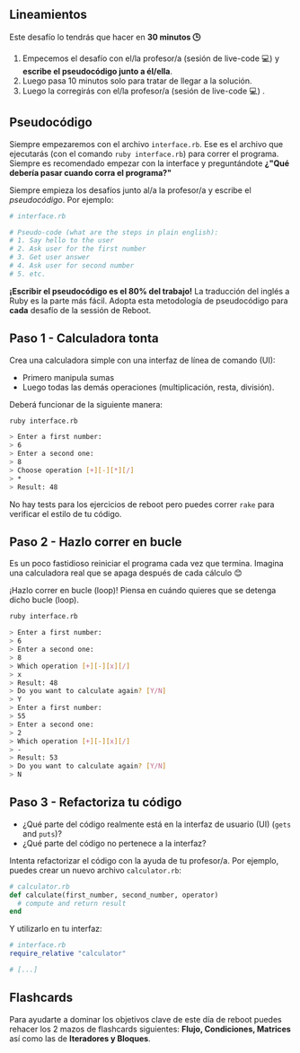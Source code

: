 ## Lineamientos

Este desafío lo tendrás que hacer en **30 minutos 🕒**

1. Empecemos el desafío con el/la profesor/a (sesión de live-code 💻) y **escribe el pseudocódigo junto a él/ella**.
2. Luego pasa 10 minutos solo para tratar de llegar a la solución.
3. Luego la corregirás con el/la profesor/a (sesión de live-code 💻) .

## Pseudocódigo

Siempre empezaremos con el archivo `interface.rb`. Ese es el archivo que ejecutarás (con el comando `ruby interface.rb`) para correr el programa. Siempre es recomendado empezar con la interface y preguntándote **¿"Qué debería pasar cuando corra el programa?"**

Siempre empieza los desafíos junto al/a la profesor/a y escribe el *pseudocódigo*. Por ejemplo:

```ruby
# interface.rb

# Pseudo-code (what are the steps in plain english):
# 1. Say hello to the user
# 2. Ask user for the first number
# 3. Get user answer
# 4. Ask user for second number
# 5. etc.
```

**¡Escribir el pseudocódigo es el 80% del trabajo!** La traducción del inglés a Ruby es la parte más fácil. Adopta esta metodología de pseudocódigo para **cada** desafío de la sessión de Reboot.


## Paso 1 - Calculadora tonta

Crea una calculadora simple con una interfaz de línea de comando (UI):

- Primero manipula sumas
- Luego todas las demás operaciones (multiplicación, resta, división).

Deberá funcionar de la siguiente manera:

```bash
ruby interface.rb

> Enter a first number:
> 6
> Enter a second one:
> 8
> Choose operation [+][-][*][/]
> *
> Result: 48
```

No hay tests para los ejercicios de reboot pero puedes correr `rake` para verificar el estilo de tu código.

## Paso 2 - Hazlo correr en bucle

Es un poco fastidioso reiniciar el programa cada vez que termina. Imagina una calculadora real que se apaga después de cada cálculo 😊

¡Hazlo correr en bucle (loop)! Piensa en cuándo quieres que se detenga dicho bucle (loop).

```bash
ruby interface.rb

> Enter a first number:
> 6
> Enter a second one:
> 8
> Which operation [+][-][x][/]
> x
> Result: 48
> Do you want to calculate again? [Y/N]
> Y
> Enter a first number:
> 55
> Enter a second one:
> 2
> Which operation [+][-][x][/]
> -
> Result: 53
> Do you want to calculate again? [Y/N]
> N
```
## Paso 3 - Refactoriza tu código

- ¿Qué parte del código realmente está en la interfaz de usuario (UI) (`gets` and `puts`)?
- ¿Qué parte del código no pertenece a la interfaz?

Intenta refactorizar el código con la ayuda de tu profesor/a. Por ejemplo, puedes crear un nuevo archivo `calculator.rb`:

```ruby
# calculator.rb
def calculate(first_number, second_number, operator)
  # compute and return result
end
```

Y utilizarlo en tu interfaz:

```ruby
# interface.rb
require_relative "calculator"

# [...]
```

## Flashcards

Para ayudarte a dominar los objetivos clave de este día de reboot puedes rehacer los 2 mazos de flashcards siguientes: **Flujo, Condiciones, Matrices** así como las de **Iteradores y Bloques**.